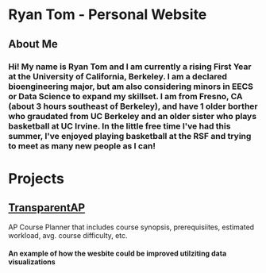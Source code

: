 # Ryan Tom - Personal Website

## About Me
### Hi! My name is Ryan Tom and I am currently a rising First Year at the University of California, Berkeley. I am a declared bioengineering major, but am also considering minors in EECS or Data Science to expand my skillset. I am from Fresno, CA (about 3 hours southeast of Berkeley), and have 1 older borther who graudated from UC Berkeley and an older sister who plays basketball at UC Irvine. In the little free time I've had this summer, I've enjoyed playing basketball at the RSF and trying to meet as many new people as I can!




# Projects
## [TransparentAP](https://www.transparentap.com)
AP Course Planner that includes course synopsis, prerequisiites, estimated workload, avg. course difficulty, etc.

#### An example of how the wesbite could be improved utilziting data visualizations



